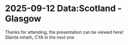 # 2025-09-12 Data:Scotland - Glasgow

Thanks for attending, the presentation can be viewed here!  
Slàinte mhath, CYA in the next one

